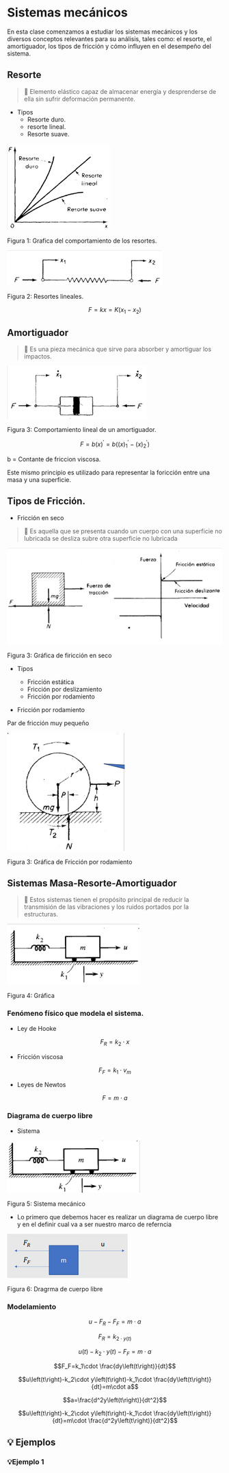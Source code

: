 # Sistemas mecánicos
En esta clase comenzamos a estudiar los sistemas mecánicos y los diversos conceptos relevantes para su análisis, tales como: el resorte, el amortiguador, los tipos de fricción y cómo influyen en el desempeño del sistema.

## Resorte

> 🔑 Elemento elástico capaz de almacenar energía y desprenderse de ella sin sufrir deformación permanente.
- Tipos
    - Resorte duro.
    - resorte lineal.
    - Resorte suave.
 
![Sistema](https://github.com/Santi24Garcia/APUNTES/blob/main/IMAGENES/TiposResorte.png)

Figura 1: Grafica del comportamiento de los resortes.

![Sistema](https://github.com/Santi24Garcia/APUNTES/blob/main/IMAGENES/ResorteLinea.png)

Figura 2: Resortes lineales.

$$F=kx=K\left(x_1-x_2\right)$$

## Amortiguador

> 🔑 Es una pieza mecánica que sirve para absorber y amortiguar los impactos.

![Sistema](https://github.com/Santi24Garcia/APUNTES/blob/main/IMAGENES/AmortiguadorLineal.png)

Figura 3: Comportamiento lineal de un amortiguador.

$$F=b\left(x\right)^{'}=b\left(\left(x\right)^{'}_1-\left(x\right)^{'}_2\right)$$

b = Contante de friccion viscosa.

Este mismo principio es utilizado para representar la foricción entre una masa y una superficie.

## Tipos de Fricción.

- Fricción en seco

> 🔑 Es aquella que se presenta cuando un cuerpo con una superficie no lubricada se desliza subre otra superficie no lubricada

![Sistema](https://github.com/Santi24Garcia/APUNTES/blob/main/IMAGENES/FriccionSeco.png)

Figura 3: Gráfica de firicción en seco

- Tipos
    - Fricción estática
    - Fricción por deslizamiento
    - Fricción por rodamiento

- Fricción por rodamiento

Par de fricción muy pequeño

![Sistema](https://github.com/Santi24Garcia/APUNTES/blob/main/IMAGENES/FriccionRodamiento.png)

Figura 3:  Gráfica de Fricción por rodamiento

## Sistemas Masa-Resorte-Amortiguador

> 🔑 Estos sistemas tienen el propósito principal de reducir la transmisión de las vibraciones y los ruidos portados por la estructuras.

![Sistema](https://github.com/Santi24Garcia/APUNTES/blob/main/IMAGENES/MRA.png)

Figura 4: Gráfica

### Fenómeno físico que modela el sistema.

- Ley de Hooke

$$F_R=k_2\cdot x$$

- Fricción viscosa

$$F_F=k_1\cdot v_m$$

- Leyes de Newtos

$$F=m\cdot a$$

### Diagrama de cuerpo libre

- Sistema

![Sistem](https://github.com/Santi24Garcia/APUNTES/blob/main/IMAGENES/SistemaMecanico.png)

Figura 5: Sistema mecánico

- Lo primero que debemos hacer es realizar un diagrama de cuerpo libre y en el definir cual va a ser nuestro marco de referncia 

![Sistema](https://github.com/Santi24Garcia/APUNTES/blob/main/IMAGENES/DIAGRALIBREMEC.png)

Figura 6: Dragrma de cuerpo libre

### Modelamiento

$$u-F_R-F_F=m\cdot a$$

$$F_R=k_{2\cdot y\left(t\right)}$$

$$u\left(t\right)-k_2\cdot y\left(t\right)-F_F=m\cdot a$$

$$F_F=k_1\cdot \frac{dy\left(t\right)}{dt}$$

$$u\left(t\right)-k_2\cdot y\left(t\right)-k_1\cdot \frac{dy\left(t\right)}{dt}=m\cdot a$$

$$a=\frac{d^2y\left(t\right)}{dt^2}$$

$$u\left(t\right)-k_2\cdot y\left(t\right)-k_1\cdot \frac{dy\left(t\right)}{dt}=m\cdot \frac{d^2y\left(t\right)}{dt^2}$$

## 💡 Ejemplos

### 💡Ejemplo 1

